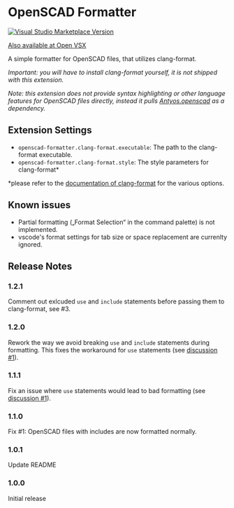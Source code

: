 # OpenSCAD Formatter

[![Visual Studio Marketplace Version](https://vsmarketplacebadge.apphb.com/version/JulianGmp.openscad-formatter.svg)](https://marketplace.visualstudio.com/items?itemName=JulianGmp.openscad-formatter)

[Also available at Open VSX](https://open-vsx.org/extension/JulianGmp/openscad-formatter)

A simple formatter for OpenSCAD files, that utilizes clang-format.

*Important: you will have to install clang-format yourself, it is not shipped with this extension.*

*Note: this extension does not provide syntax highlighting or other language features for OpenSCAD files directly, instead it pulls [Antyos.openscad](https://marketplace.visualstudio.com/items?itemName=Antyos.openscad) as a dependency.*

## Extension Settings

* `openscad-formatter.clang-format.executable`: The path to the clang-format executable.
* `openscad-formatter.clang-format.style`: The style parameters for clang-format*

*please refer to the [documentation of clang-format](https://clang.llvm.org/docs/ClangFormatStyleOptions.html) for the various options.

## Known issues

- Partial formatting („Format Selection“ in the command palette) is not implemented.
- vscode's format settings for tab size or space replacement are currenlty ignored.

## Release Notes

### 1.2.1
Comment out exlcuded `use` and `include` statements before passing them to clang-format, see #3.

### 1.2.0
Rework the way we avoid breaking `use` and `include` statements during formatting.
This fixes the workaround for `use` statements (see [discussion #1](https://github.com/JulianGmp/vscode-openscad-formatter/issues/1#issuecomment-1133959813)).

### 1.1.1
Fix an issue where `use` statements would lead to bad formatting (see [discussion #1](https://github.com/JulianGmp/vscode-openscad-formatter/issues/1#issuecomment-1133753753)).

### 1.1.0
Fix #1: OpenSCAD files with includes are now formatted normally.

### 1.0.1
Update README

### 1.0.0
Initial release

